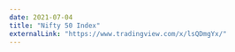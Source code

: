```yaml
---
date: 2021-07-04
title: "Nifty 50 Index"
externalLink: "https://www.tradingview.com/x/lsQDmgYx/"
---
```

